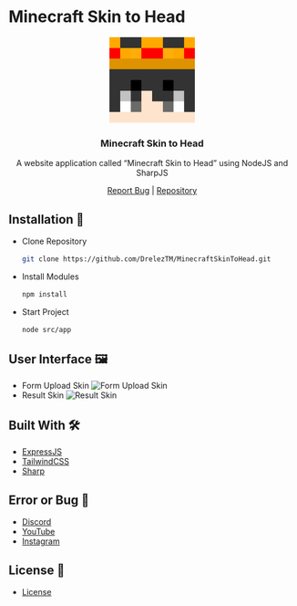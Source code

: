 # Minecraft Skin to Head
<p align="center">
  <img alt="@minecrafthead" style="width: 150px;" src="https://raw.githubusercontent.com/DrelezTM/MinecraftSkinToHead/refs/heads/main/public/images/logo.png?token=GHSAT0AAAAAADDA3OKNJENRB3EB4U3YV65Q2A3F2XQ">
</p>
<div align="center">
  <h3>Minecraft Skin to Head</h3>
  <p>A website application called “Minecraft Skin to Head” using NodeJS and SharpJS</p>
</div>
<div align="center">
  <a href="https://discord.gg/9BaNBVNtw4">Report Bug</a> | <a href="https://github.com/DrelezTM/MinecraftSkinToHead">Repository</a>
</div>

## Installation 📑
* Clone Repository
  ```sh
  git clone https://github.com/DrelezTM/MinecraftSkinToHead.git
  ```
* Install Modules
  ```sh
  npm install
  ```
* Start Project
  ```sh
  node src/app
  ```

## User Interface 🖼
* Form Upload Skin
  ![Form Upload Skin](https://github.com/user-attachments/assets/5276bf83-0822-4621-880d-2652a6b3acf5)
* Result Skin
  ![Result Skin](https://github.com/user-attachments/assets/cd65e269-4138-4290-9b4b-7f03074802b3)

## Built With 🛠
* [ExpressJS](https://expressjs.com/)
* [TailwindCSS](https://tailwindcss.com/)
* [Sharp](https://sharp.pixelplumbing.com/)

## Error or Bug 🐞
* [Discord](https://dsc.gg/DrelezTM)
* [YouTube](https://www.youtube.com/p/DrelezTM)
* [Instagram](https://www.instagram.com/DrelezTM)

## License 📜
* [License](https://github.com/DrelezTM/MinecraftSkinToHead/blob/main/LICENSE)
